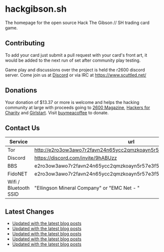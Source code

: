 # hackgibson.sh
The homepage for the open source Hack The Gibson // SH trading card game.


## Contributing

To add your card just submit a pull request with your card's front art, it would be added to the next run of set after community play testing.

Game play and discussions over the project is held the r2600 discord server. Come join us at [Discord](https://discord.com/invite/9hABUzz) or via IRC at https://www.scuttled.net/


## Donations

Your donation of $13.37 or more is welcome and helps the hacking community at large with proceeds going to [2600 Magazine](https://2600.com/), [Hackers for Charity](https://hackersforcharity.org) and [Girlstart](https://girlstart.org).  Visit [buymeacoffee](https://www.buymeacoffee.com/hackgibson.sh) to donate.


## Contact Us

Service | url
-|-
Tor | http://e2ro3ow3awo7r2favn24n65ycc2qmzkoayn5r57e3f56nvjwdcgg32ad.onion
Discord | https://discord.com/invite/9hABUzz
BBS | e2ro3ow3awo7r2favn24n65ycc2qmzkoayn5r57e3f56nvjwdcgg32ad.onion:23
FidoNET | e2ro3ow3awo7r2favn24n65ycc2qmzkoayn5r57e3f56nvjwdcgg32ad.onion:24554
Wifi / Bluetooth SSID | "Ellingson Mineral Company" or "EMC Net - <fidonet address>"

## Latest Changes
<!-- BLOG-POST-LIST:START -->
- [Updated with the latest blog posts](https://github.com/DFW2600/hackgibson.sh/commit/9d8f3aa1dc04f18e0ed0d3248e5cfbe45b8a7529)
- [Updated with the latest blog posts](https://github.com/DFW2600/hackgibson.sh/commit/0aec7963fb16c9528bf301f11c9ac644fd4676cf)
- [Updated with the latest blog posts](https://github.com/DFW2600/hackgibson.sh/commit/7a29476ee98daa2089c931132c2c1b9a6a714488)
- [Updated with the latest blog posts](https://github.com/DFW2600/hackgibson.sh/commit/780f2440684eca76e883e0b4623fb05a03189594)
- [Updated with the latest blog posts](https://github.com/DFW2600/hackgibson.sh/commit/8600e26838c622c92c32e11c4b293152428d49b9)
<!-- BLOG-POST-LIST:END -->
